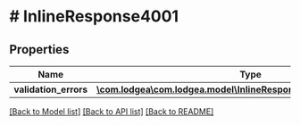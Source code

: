 # # InlineResponse4001

## Properties

Name | Type | Description | Notes
------------ | ------------- | ------------- | -------------
**validation_errors** | [**\com.lodgea\com.lodgea.model\InlineResponse4001ValidationErrors[]**](InlineResponse4001ValidationErrors.md) |  |

[[Back to Model list]](../../README.md#models) [[Back to API list]](../../README.md#endpoints) [[Back to README]](../../README.md)

